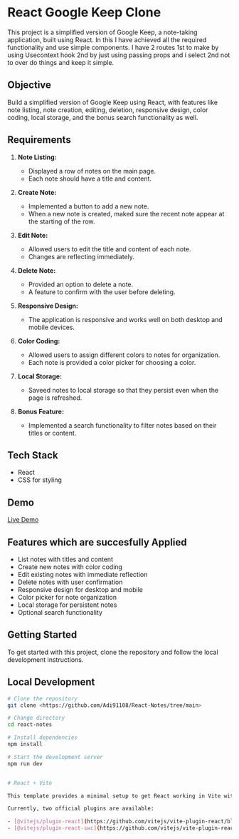 # React Google Keep Clone

This project is a simplified version of Google Keep, a note-taking application, built using React. In this I have achieved all the required functionality and use simple components. I have 2 routes 1st to make by using Usecontext hook 2nd by just using passing props and i select 2nd not to over do things and keep it simple.

## Objective

Build a simplified version of Google Keep using React, with features like note listing, note creation, editing, deletion, responsive design, color coding, local storage, and the bonus search functionality as well.

## Requirements

1. **Note Listing:**
   - Displayed a row of notes on the main page.
   - Each note should have a title and content.

2. **Create Note:**
   - Implemented a button to add a new note.
   - When a new note is created, maked sure the recent note appear at the starting of the row.

3. **Edit Note:**
   - Allowed users to edit the title and content of each note.
   - Changes are reflecting immediately.

4. **Delete Note:**
   - Provided an option to delete a note.
   - A feature to confirm with the user before deleting.

5. **Responsive Design:**
   - The application is responsive and works well on both desktop and mobile devices.

6. **Color Coding:**
   - Allowed users to assign different colors to notes for organization.
   - Each note is provided a color picker for choosing a color.

7. **Local Storage:**
   - Saveed notes to local storage so that they persist even when the page is refreshed.

8. **Bonus Feature:**
   - Implemented  a search functionality to filter notes based on their titles or content.

## Tech Stack

- React
- CSS for styling

## Demo

[Live Demo](https://react-notes-keep.vercel.app/)

## Features which are succesfully Applied

- List notes with titles and content
- Create new notes with color coding
- Edit existing notes with immediate reflection
- Delete notes with user confirmation
- Responsive design for desktop and mobile
- Color picker for note organization
- Local storage for persistent notes
- Optional search functionality

## Getting Started

To get started with this project, clone the repository and follow the local development instructions.

## Local Development

```bash
# Clone the repository
git clone <https://github.com/Adi91108/React-Notes/tree/main>

# Change directory
cd react-notes

# Install dependencies
npm install

# Start the development server
npm run dev


# React + Vite

This template provides a minimal setup to get React working in Vite with HMR and some ESLint rules.

Currently, two official plugins are available:

- [@vitejs/plugin-react](https://github.com/vitejs/vite-plugin-react/blob/main/packages/plugin-react/README.md) uses [Babel](https://babeljs.io/) for Fast Refresh
- [@vitejs/plugin-react-swc](https://github.com/vitejs/vite-plugin-react-swc) uses [SWC](https://swc.rs/) for Fast Refresh
